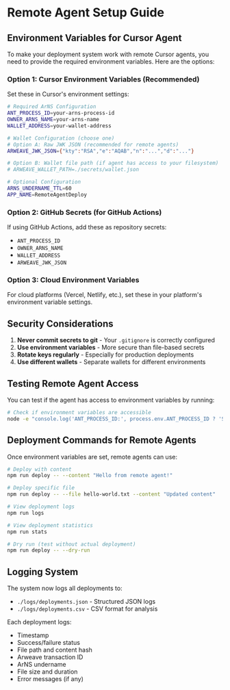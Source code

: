 # Remote Agent Setup Guide

## Environment Variables for Cursor Agent

To make your deployment system work with remote Cursor agents, you need to provide the required environment variables. Here are the options:

### Option 1: Cursor Environment Variables (Recommended)
Set these in Cursor's environment settings:

```bash
# Required ArNS Configuration
ANT_PROCESS_ID=your-arns-process-id
OWNER_ARNS_NAME=your-arns-name
WALLET_ADDRESS=your-wallet-address

# Wallet Configuration (choose one)
# Option A: Raw JWK JSON (recommended for remote agents)
ARWEAVE_JWK_JSON={"kty":"RSA","e":"AQAB","n":"...","d":"..."}

# Option B: Wallet file path (if agent has access to your filesystem)
# ARWEAVE_WALLET_PATH=./secrets/wallet.json

# Optional Configuration
ARNS_UNDERNAME_TTL=60
APP_NAME=RemoteAgentDeploy
```

### Option 2: GitHub Secrets (for GitHub Actions)
If using GitHub Actions, add these as repository secrets:
- `ANT_PROCESS_ID`
- `OWNER_ARNS_NAME` 
- `WALLET_ADDRESS`
- `ARWEAVE_JWK_JSON`

### Option 3: Cloud Environment Variables
For cloud platforms (Vercel, Netlify, etc.), set these in your platform's environment variable settings.

## Security Considerations

1. **Never commit secrets to git** - Your `.gitignore` is correctly configured
2. **Use environment variables** - More secure than file-based secrets
3. **Rotate keys regularly** - Especially for production deployments
4. **Use different wallets** - Separate wallets for different environments

## Testing Remote Agent Access

You can test if the agent has access to environment variables by running:

```bash
# Check if environment variables are accessible
node -e "console.log('ANT_PROCESS_ID:', process.env.ANT_PROCESS_ID ? 'SET' : 'NOT SET')"
```

## Deployment Commands for Remote Agents

Once environment variables are set, remote agents can use:

```bash
# Deploy with content
npm run deploy -- --content "Hello from remote agent!"

# Deploy specific file
npm run deploy -- --file hello-world.txt --content "Updated content"

# View deployment logs
npm run logs

# View deployment statistics  
npm run stats

# Dry run (test without actual deployment)
npm run deploy -- --dry-run
```

## Logging System

The system now logs all deployments to:
- `./logs/deployments.json` - Structured JSON logs
- `./logs/deployments.csv` - CSV format for analysis

Each deployment logs:
- Timestamp
- Success/failure status
- File path and content hash
- Arweave transaction ID
- ArNS undername
- File size and duration
- Error messages (if any)
